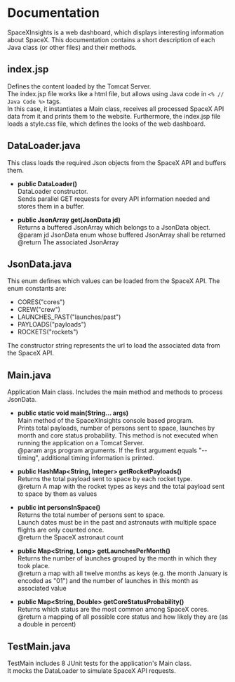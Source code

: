 # Documentation
SpaceXInsights is a web dashboard, which displays interesting information about SpaceX.
This documentation contains a short description of each Java class (or other files) and their methods.

## index.jsp
Defines the content loaded by the Tomcat Server.  
The index.jsp file works like a html file, but allows using Java code in ```<% // Java Code %>``` tags.  
In this case, it instantiates a Main class, receives all processed SpaceX API data from it and prints them to the website.
Furthermore, the index.jsp file loads a style.css file, which defines the looks of the web dashboard.

## DataLoader.java
This class loads the required Json objects from the SpaceX API and buffers them.

* **public DataLoader()**  
DataLoader constructor.  
Sends parallel GET requests for every API information needed and stores them in a buffer.

* **public JsonArray get(JsonData jd)**  
Returns a buffered JsonArray which belongs to a JsonData object.  
@param jd	JsonData enum whose buffered JsonArray shall be returned  
@return		The associated JsonArray

## JsonData.java
This enum defines which values can be loaded from the SpaceX API.
The enum constants are:
* CORES("cores")
* CREW("crew")
* LAUNCHES_PAST("launches/past")
* PAYLOADS("payloads")
* ROCKETS("rockets")

The constructor string represents the url to load the associated data from the SpaceX API.

## Main.java
Application Main class.
Includes the main method and methods to process JsonData.

* **public static void main(String... args)**  
Main method of the SpaceXInsights console based program.  
Prints total payloads, number of persons sent to space, launches by month and core status probability.
This method is not executed when running the application on a Tomcat Server.  
@param args	program arguments. If the first argument equals "--timing", additional timing information is printed.

* **public HashMap<String, Integer> getRocketPayloads()**  
Returns the total payload sent to space by each rocket type.  
@return	A map with the rocket types as keys and the total payload sent to space by them as values

* **public int personsInSpace()**  
Returns the total number of persons sent to space.  
Launch dates must be in the past and astronauts with multiple space flights are only counted once.  
@return	the SpaceX astronaut count

* **public Map<String, Long> getLaunchesPerMonth()**  
Returns the number of launches grouped by the month in which they took place.  
@return	a map with all twelve months as keys (e.g. the month January is encoded as "01") and the number of launches in this month as associated value

* **public Map<String, Double> getCoreStatusProbability()**  
Returns which status are the most common among SpaceX cores.  
@return	a mapping of all possible core status and how likely they are (as a double in percent)

## TestMain.java
TestMain includes 8 JUnit tests for the application's Main class.  
It mocks the DataLoader to simulate SpaceX API requests.
